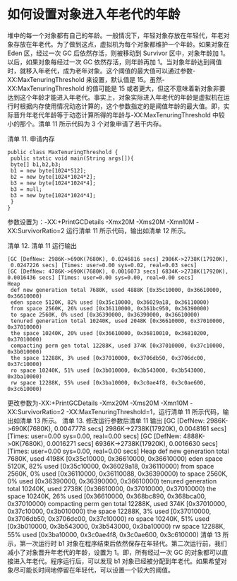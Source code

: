 # 如何设置对象进入年老代的年龄

堆中的每一个对象都有自己的年龄。一般情况下，年轻对象存放在年轻代，年老对象存放在年老代。为了做到这点，虚拟机为每个对象都维护一个年龄。如果对象在 Eden 区，经过一次 GC 后依然存活，则被移动到 Survivor 区中，对象年龄加 1。以后，如果对象每经过一次 GC 依然存活，则年龄再加 1。当对象年龄达到阈值时，就移入年老代，成为老年对象。这个阈值的最大值可以通过参数-XX:MaxTenuringThreshold 来设置，默认值是 15。虽然-XX:MaxTenuringThreshold 的值可能是 15 或者更大，但这不意味着新对象非要达到这个年龄才能进入年老代。事实上，对象实际进入年老代的年龄是虚拟机在运行时根据内存使用情况动态计算的，这个参数指定的是阈值年龄的最大值。即，实际晋升年老代年龄等于动态计算所得的年龄与-XX:MaxTenuringThreshold 中较小的那个。清单 11 所示代码为 3 个对象申请了若干内存。

清单 11. 申请内存
```
public class MaxTenuringThreshold {
 public static void main(String args[]){
 byte[] b1,b2,b3;
 b1 = new byte[1024*512];
 b2 = new byte[1024*1024*2];
 b3 = new byte[1024*1024*4];
 b3 = null;
 b3 = new byte[1024*1024*4];
 }
}
```

参数设置为：-XX:+PrintGCDetails -Xmx20M -Xms20M -Xmn10M -XX:SurvivorRatio=2
运行清单 11 所示代码，输出如清单 12 所示。

清单 12. 清单 11 运行输出

```
[GC [DefNew: 2986K->690K(7680K), 0.0246816 secs] 2986K->2738K(17920K),
 0.0247226 secs] [Times: user=0.00 sys=0.02, real=0.03 secs] 
[GC [DefNew: 4786K->690K(7680K), 0.0016073 secs] 6834K->2738K(17920K), 
0.0016436 secs] [Times: user=0.00 sys=0.00, real=0.00 secs] 
Heap
 def new generation total 7680K, used 4888K [0x35c10000, 0x36610000, 0x36610000)
 eden space 5120K, 82% used [0x35c10000, 0x36029a18, 0x36110000)
 from space 2560K, 26% used [0x36110000, 0x361bc950, 0x36390000)
 to space 2560K, 0% used [0x36390000, 0x36390000, 0x36610000)
 tenured generation total 10240K, used 2048K [0x36610000, 0x37010000, 0x37010000)
 the space 10240K, 20% used [0x36610000, 0x36810010, 0x36810200, 0x37010000)
 compacting perm gen total 12288K, used 374K [0x37010000, 0x37c10000, 0x3b010000)
 the space 12288K, 3% used [0x37010000, 0x3706db50, 0x3706dc00, 0x37c10000)
 ro space 10240K, 51% used [0x3b010000, 0x3b543000, 0x3b543000, 0x3ba10000)
 rw space 12288K, 55% used [0x3ba10000, 0x3c0ae4f8, 0x3c0ae600, 0x3c610000)
 ```
 
更改参数为-XX:+PrintGCDetails -Xmx20M -Xms20M -Xmn10M -XX:SurvivorRatio=2 -XX:MaxTenuringThreshold=1，运行清单 11 所示代码，输出如清单 13 所示。
清单 13. 修改运行参数后清单 11 输出
[GC [DefNew: 2986K->690K(7680K), 0.0047778 secs] 2986K->2738K(17920K),
 0.0048161 secs] [Times: user=0.00 sys=0.00, real=0.00 secs] 
[GC [DefNew: 4888K->0K(7680K), 0.0016271 secs] 6936K->2738K(17920K),
0.0016630 secs] [Times: user=0.00 sys=0.00, real=0.00 secs] 
Heap
 def new generation total 7680K, used 4198K [0x35c10000, 0x36610000, 0x36610000)
 eden space 5120K, 82% used [0x35c10000, 0x36029a18, 0x36110000)
 from space 2560K, 0% used [0x36110000, 0x36110088, 0x36390000)
 to space 2560K, 0% used [0x36390000, 0x36390000, 0x36610000)
 tenured generation total 10240K, used 2738K [0x36610000, 0x37010000, 0x37010000)
 the space 10240K, 26% used [0x36610000, 0x368bc890, 0x368bca00, 0x37010000)
 compacting perm gen total 12288K, used 374K [0x37010000, 0x37c10000, 0x3b010000)
 the space 12288K, 3% used [0x37010000, 0x3706db50, 0x3706dc00, 0x37c10000)
 ro space 10240K, 51% used [0x3b010000, 0x3b543000, 0x3b543000, 0x3ba10000)
 rw space 12288K, 55% used [0x3ba10000, 0x3c0ae4f8, 0x3c0ae600, 0x3c610000)
清单 13 所示，第一次运行时 b1 对象在程序结束后依然保存在年轻代。第二次运行前，我们减小了对象晋升年老代的年龄，设置为 1。即，所有经过一次 GC 的对象都可以直接进入年老代。程序运行后，可以发现 b1 对象已经被分配到年老代。如果希望对象尽可能长时间地停留在年轻代，可以设置一个较大的阈值。